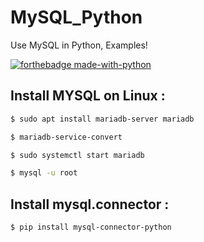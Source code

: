 # MySQL_Python
Use MySQL in Python, Examples!  
  
[![forthebadge made-with-python](https://ForTheBadge.com/images/badges/made-with-python.svg)](https://www.python.org/)

## Install MYSQL on Linux :
```bash
$ sudo apt install mariadb-server mariadb
```
```bash
$ mariadb-service-convert
```
```bash
$ sudo systemctl start mariadb
```
```bash
$ mysql -u root
```

## Install mysql.connector :
```bash
$ pip install mysql-connector-python
```
